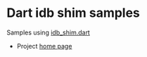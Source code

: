 # Dart idb shim samples

Samples using [idb_shim.dart](http://alextekartik.github.io/idb_shim.dart/)

* Project [home page](http://alextekartik.github.io/idb_shim_samples.dart/)

